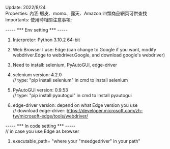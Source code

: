 Update: 2022/8/24  
Properties: 內涵 蝦皮、momo、露天、Amazon 四類商品網頁可供查找  
Importants: 使用時相關注意事項:

----- *** Env setting *** -----  

1. Interpreter: Python 3.10.2 64-bit

2. Web Browser I use: Edge (can change to Google if you want, modify webdriver.Edge to webdriver.Google, and download google's webdriver)

3. Need to install: selenium, PyAutoGUI, edge-driver 

4. selenium version: 4.2.0  
// type: "pip install selenium" in cmd to install selenium  

5. PyAutoGUI version: 0.9.53  
// type: "pip install pyautogui" in cmd to install pyautogui  

6. edge-driver version: depend on what Edge version you use  
// download edge-driver: https://developer.microsoft.com/zh-tw/microsoft-edge/tools/webdriver/

----- *** In code setting *** -----  
// in case you use Edge as browser

1. executable_path= "where your "msedgedriver" in your path"
